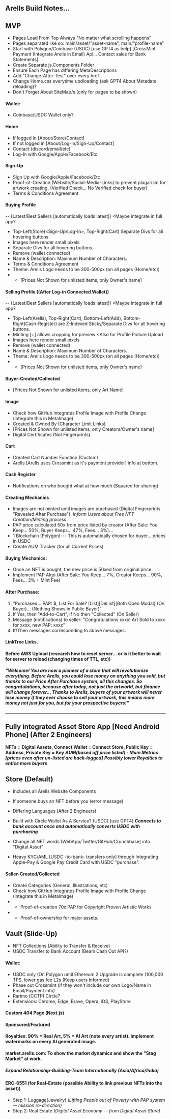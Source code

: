 ## Arells Build Notes...

## MVP
- Pages Load From Top Always "No matter what scrolling happens"
- Pages separated like so: main/asset/"asset-name", main/"profile-name"
- Start with Polygon/Coinbase (USDC) [use GPT4 as help] [CrossMint Payment (Integrate Arells in Email) Api... Contact sales for Bank Statements]
- Create Separate js.Components Folder
- Ensure Each Page has differing MetaDescriptions
- Add "Change-After-Test" over every href.
- Change Home.css everytime updloading (ask GPT4 About Metadate reloading)?
- Don't Forget About SiteMap/s (only for pages to be shown)

#### Wallet: 
- Coinbase/USDC Wallet only?

#### Home
- If logged in [About/Store/Contact]
- If not logged in [About/Log-in/Sign-Up/Contact]
- Contact (discord/email/etc)
- Log-In with Google/Apple/Facebook/Etc

#### Sign-Up
- Sign Up with Google/Apple/Facebook/Etc
- Proof-of-Creation (Website/Social-Media-Links) to prevent plagarism for artwork creating. (Verified Check... No Verified check for buyer)
- Terms & Conditions Agreement

#### Buying Profile
-- {Latest/Best Sellers [automatically loads latest]) <Maybe integrate in full app?
- Top-Left(Store)<Sign-Up/Log-In>, Top-Right(Cart)<Connect Wallet> Separate Divs for all hovering buttons.
- Images here render small pixels
- Separate Divs for all hovering buttons.
- Remove (wallet connected)
- Name & Description: Maximum Number of Characters.
- Terms & Conditions Agreement
- Theme: Arells Logo needs to be 300-500px (on all pages (Home/etc))
- - [Prices Not Shown for unlisted items, only Owner's name]
  
#### Selling Profile ((After Log-in Connected Wallet))
-- {Latest/Best Sellers [automatically loads latest]) <Maybe integrate in full app?
- Top-Left(Arells), Top-Right(Cart), Bottom-Left(Add), Bottom-Right(Cash-Register) are Z-Indexed Sticky/Separate Divs for all hovering buttons.
- Minting [+] allows cropping for preview <Also for Profile Picture Upload                                                             
- Images here render small pixels
- Remove (wallet connected)
- Name & Description: Maximum Number of Characters.
- Theme: Arells Logo needs to be 300-500px (on all pages (Home/etc))
- - [Prices Not Shown for unlisted items, only Owner's name]  
  
#### Buyer-Created/Collected
- [Prices Not Shown for unlisted items, only Art Name]

#### Image
- Check how GitHub Integrates Profile Image with Profile Change (integrate this in MetaImage)
- Created & Owned By (Character Limit Links)
- [Prices Not Shown for unlisted items, only Creators/Owner's name]  
- Digital Certificates (Not Fingerprints)

#### Cart
- Created Cart Number Function (Custom)   
- Arells [Arells uses Crossmint as it's payment provider] info at bottom.
  
#### Cash Register
- Notifications on who bought what at how much (Squared for sharing)  
                                                
#### Creating Mechanics
- Images are not minted until images are purchased (Digital Fingerprints "Revealed After Purchase"). *Inform Users about Free NFT Creation/Minting process*
- PAP price calculated 50x from price listed by creator (After Sale: You Keep... 50%, Buyer Keeps... 47%, Fees... 3%)...
- 1 Blockchain (Polygon)--- This is automatically chosen for buyer... prices in USDC
- Create AUM Tracker (for all Current Prices)
                                                
#### Buying Mechanics:
- Once an NFT is bought, the new price is 50xed from original price.
- Implement PAP Algo (After Sale: You Keep... 7%, Creator Keeps... 90%, Fees... 3% + Mint Fee)

#### After Purchase:
 1. "Purchased... PAP: $, List For Sale? [List][DeList]{Both Open Modal} (On Buyer)... (Nothing Shows in Public Buyer)".
 2. If Yes, then "Add-to-Cart", if No then "Collected" (On Seller)
 5. Message (notifications) to seller: "Congratulations xxxx! Art Sold to xxxx for xxxx, new PAP: xxxx"
 6. If/Then messages corresponding to above messages. 
 
#### LinkTree Links.

#### Before AWS Upload (research how to reset server... or is it better to wait for server to reload (changing times of TTL, etc))
  
##### "Welcome! You are now a pioneer of a store that will revolutionize everything. Before Arells, you could lose money on anything you sold, but thanks to our Price After Purchase system, all this changes. So congratulations, because after today, not just the artworld, but finance will change forever... *Thanks to Arells, buyers of your artwork will never lose money if they ever choose to sell your artwork, this means more money not just for you, but for your prospective buyers!*" 
                                                
_____________________________________________________________________________________________________________________________
  
## Fully integrated Asset Store App [Need Android Phone] (After 2 Engineers)
**NFTs = Digital Assets, Connect Wallet = Connect Store, Public Key = Address, Private Key = Key**
***AUM(based off price listed) - Main Metrics [prices even after un-listed are back-logged]***
***Possibly lower Royalties to entice more buyers***

## Store (Default)
- Includes all Arells Website Components

- If someone buys an NFT before you (error message) 
- Differing Languages (After 2 Engineers)  
  
- Build with Circle Wallet As A Service? (USDC) [use GPT4] ***Connects to bank account once and automatically converts USDC with purchacing***                                           
- Change all NFT words (WebApp/Twitter/GitHub/Crunchbase) into "Digital Asset"
- Heavy KYC/AML [USDC -to-bank- transfers only] through Integrating Apple-Pay & Google Pay Credit Card with USDC "purchase".

#### Seller-Created/Collected
- Create Categories (General, Illustrations, etc)
- Check how GitHub Integrates Profile Image with Profile Change (integrate this in MetaImage)
- - Proof-of-creation 70x PAP for Copyright Proven Artistic Works
- - Proof-of-ownership for major assets.

## Vault (Slide-Up)
- NFT Collections (Ability to Transfer & Receive)
- USDC Transfer to Bank Account (Beam Cash Out API?)
  
#### Wallet:
- USDC only (On Polygon until Ethereum 2 Upgrade is complete (100,000 TPS, lower gas fee L2s (Keep users informed)
- Phase out Crossmint (if they won't include our own Logo/Name in Email/Payment info)
- Rarimo (CCTP) Circle?
- Extensions: Chrome, Edge, Brave, Opera, iOS, PlayStore
                                                
#### Custom 404 Page (Next.js)

#### Sponsored/Featured

#### Royalties: 90% = Real Art, 5% = AI Art (note every artist). Implement watermarks on every AI generated image.

#### market.arells.com: To show the market dynamics and show the "Stag Market" at work.

##### Expand Relationship-Building-Team Internationally (Asia/Africa/India)

#### ERC-6551 (for Real-Estate (possible Ability to link previous NFTs into the asset))
- Step 1: Luggage(Jewelry) *(Lifting People out of Poverty *with PAP system* -- mission re-direction)*
- Step 2: Real Estate *(Digital Asset Economy -- from Digital Asset Store)*
